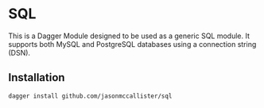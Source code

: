 # SQL

This is a Dagger Module designed to be used as a generic SQL module. It supports both MySQL and PostgreSQL databases using a connection string (DSN).

## Installation

```shell
dagger install github.com/jasonmccallister/sql
```
